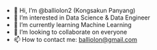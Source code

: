 - 👋 Hi, I’m @balliolon2 (Kongsakun Panyang)
- 👀 I’m interested in Data Science & Data Engineer
- 🌱 I’m currently learning Machine Learning 
- 💞️ I’m looking to collaborate on everyone
- 📫 How to contact me: balliolon@gmail.com

<!---
balliolon2/balliolon2 is a ✨ special ✨ repository because its `README.md` (this file) appears on your GitHub profile.
You can click the Preview link to take a look at your changes.
--->
